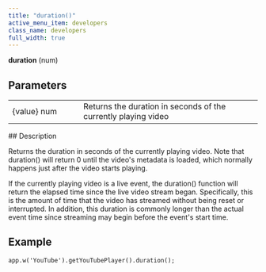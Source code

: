 ```yaml
---
title: "duration()"
active_menu_item: developers
class_name: developers
full_width: true
---
```



**duration** (num)

## Parameters

<table>
<tr>
<td width="169">
{value} num

</td>
<td width="17">
</td>
<td width="694">
Returns the duration in seconds of the currently playing video

</td>
</tr>
</table>
## Description

Returns the duration in seconds of the currently playing video. Note that duration() will return 0 until the video's metadata is loaded, which normally happens just after the video starts playing.

If the currently playing video is a live event, the duration() function will return the elapsed time since the live video stream began. Specifically, this is the amount of time that the video has streamed without being reset or interrupted. In addition, this duration is commonly longer than the actual event time since streaming may begin before the event's start time.

## Example

     
    app.w('YouTube').getYouTubePlayer().duration();
     
   


